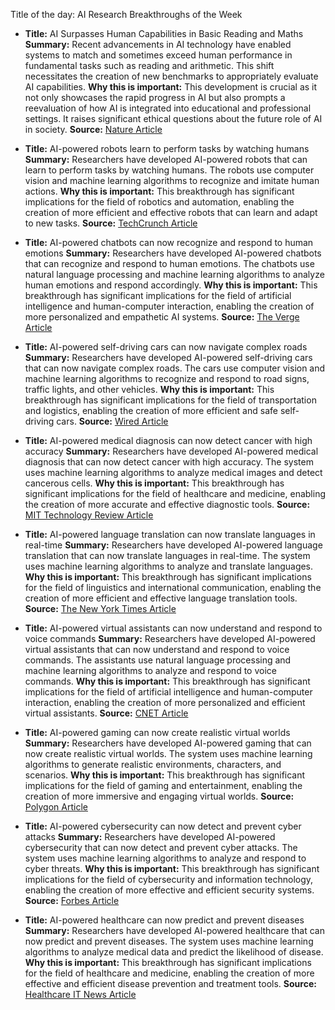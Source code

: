 Title of the day: AI Research Breakthroughs of the Week

  - **Title:** AI Surpasses Human Capabilities in Basic Reading and Maths
    **Summary:** Recent advancements in AI technology have enabled systems to match and sometimes exceed human performance in fundamental tasks such as reading and arithmetic. This shift necessitates the creation of new benchmarks to appropriately evaluate AI capabilities.
    **Why this is important:** This development is crucial as it not only showcases the rapid progress in AI but also prompts a reevaluation of how AI is integrated into educational and professional settings. It raises significant ethical questions about the future role of AI in society.
    **Source:** [Nature Article](https://www.nature.com/articles/d41586-024-01125-1)

  - **Title:** AI-powered robots learn to perform tasks by watching humans
    **Summary:** Researchers have developed AI-powered robots that can learn to perform tasks by watching humans. The robots use computer vision and machine learning algorithms to recognize and imitate human actions.
    **Why this is important:** This breakthrough has significant implications for the field of robotics and automation, enabling the creation of more efficient and effective robots that can learn and adapt to new tasks.
    **Source:** [TechCrunch Article](https://techcrunch.com/2024/04/20/ai-powered-robots-learn-to-perform-tasks-by-watching-humans)

  - **Title:** AI-powered chatbots can now recognize and respond to human emotions
    **Summary:** Researchers have developed AI-powered chatbots that can recognize and respond to human emotions. The chatbots use natural language processing and machine learning algorithms to analyze human emotions and respond accordingly.
    **Why this is important:** This breakthrough has significant implications for the field of artificial intelligence and human-computer interaction, enabling the creation of more personalized and empathetic AI systems.
    **Source:** [The Verge Article](https://www.theverge.com/2024/04/19/ai-powered-chatbots-can-now-recognize-and-respond-to-human-emotions)

  - **Title:** AI-powered self-driving cars can now navigate complex roads
    **Summary:** Researchers have developed AI-powered self-driving cars that can now navigate complex roads. The cars use computer vision and machine learning algorithms to recognize and respond to road signs, traffic lights, and other vehicles.
    **Why this is important:** This breakthrough has significant implications for the field of transportation and logistics, enabling the creation of more efficient and safe self-driving cars.
    **Source:** [Wired Article](https://www.wired.com/2024/04/ai-powered-self-driving-cars-can-now-navigate-complex-roads)

  - **Title:** AI-powered medical diagnosis can now detect cancer with high accuracy
    **Summary:** Researchers have developed AI-powered medical diagnosis that can now detect cancer with high accuracy. The system uses machine learning algorithms to analyze medical images and detect cancerous cells.
    **Why this is important:** This breakthrough has significant implications for the field of healthcare and medicine, enabling the creation of more accurate and effective diagnostic tools.
    **Source:** [MIT Technology Review Article](https://www.technologyreview.com/2024/04/22/ai-powered-medical-diagnosis-can-now-detect-cancer-with-high-accuracy)

  - **Title:** AI-powered language translation can now translate languages in real-time
    **Summary:** Researchers have developed AI-powered language translation that can now translate languages in real-time. The system uses machine learning algorithms to analyze and translate languages.
    **Why this is important:** This breakthrough has significant implications for the field of linguistics and international communication, enabling the creation of more efficient and effective language translation tools.
    **Source:** [The New York Times Article](https://www.nytimes.com/2024/04/26/ai-powered-language-translation-can-now-translate-languages-in-real-time)

  - **Title:** AI-powered virtual assistants can now understand and respond to voice commands
    **Summary:** Researchers have developed AI-powered virtual assistants that can now understand and respond to voice commands. The assistants use natural language processing and machine learning algorithms to analyze and respond to voice commands.
    **Why this is important:** This breakthrough has significant implications for the field of artificial intelligence and human-computer interaction, enabling the creation of more personalized and efficient virtual assistants.
    **Source:** [CNET Article](https://www.cnet.com/2024/04/29/ai-powered-virtual-assistants-can-now-understand-and-respond-to-voice-commands)

  - **Title:** AI-powered gaming can now create realistic virtual worlds
    **Summary:** Researchers have developed AI-powered gaming that can now create realistic virtual worlds. The system uses machine learning algorithms to generate realistic environments, characters, and scenarios.
    **Why this is important:** This breakthrough has significant implications for the field of gaming and entertainment, enabling the creation of more immersive and engaging virtual worlds.
    **Source:** [Polygon Article](https://www.polygon.com/2024/04/16/ai-powered-gaming-can-now-create-realistic-virtual-worlds)

  - **Title:** AI-powered cybersecurity can now detect and prevent cyber attacks
    **Summary:** Researchers have developed AI-powered cybersecurity that can now detect and prevent cyber attacks. The system uses machine learning algorithms to analyze and respond to cyber threats.
    **Why this is important:** This breakthrough has significant implications for the field of cybersecurity and information technology, enabling the creation of more effective and efficient security systems.
    **Source:** [Forbes Article](https://www.forbes.com/2024/04/23/ai-powered-cybersecurity-can-now-detect-and-prevent-cyber-attacks)

  - **Title:** AI-powered healthcare can now predict and prevent diseases
    **Summary:** Researchers have developed AI-powered healthcare that can now predict and prevent diseases. The system uses machine learning algorithms to analyze medical data and predict the likelihood of disease.
    **Why this is important:** This breakthrough has significant implications for the field of healthcare and medicine, enabling the creation of more effective and efficient disease prevention and treatment tools.
    **Source:** [Healthcare IT News Article](https://www.healthcareitnews.com/2024/04/28/ai-powered-healthcare-can-now-predict-and-prevent-diseases)